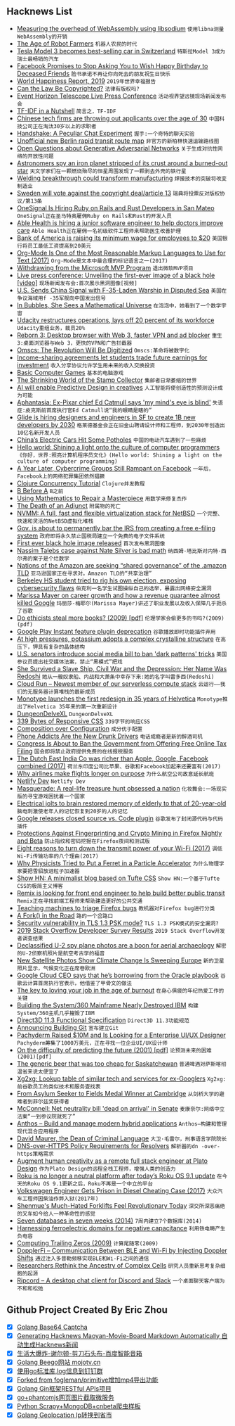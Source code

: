 ## Hacknews List


- [Measuring the overhead of WebAssembly using libsodium](https://00f.net/2019/04/09/benchmarking-webassembly-using-libsodium/)  `使用libna测量WebAssembly的开销`
- [The Age of Robot Farmers](https://www.newyorker.com/magazine/2019/04/15/the-age-of-robot-farmers)  `机器人农民的时代`
- [Tesla Model 3 becomes best-selling car in Switzerland](https://electrek.co/2019/04/09/tesla-model-3-best-selling-car-period-switzerland/)  `特斯拉Model 3成为瑞士最畅销的汽车`
- [Facebook Promises to Stop Asking You to Wish Happy Birthday to Deceased Friends](https://www.npr.org/2019/04/09/711399357/facebook-promises-to-stop-asking-you-to-wish-happy-birthday-to-your-friend-who-d)  `脸书承诺不再让你向死去的朋友祝生日快乐`
- [World Happiness Report, 2019](https://kyso.io/becca/world-happiness)  `2019年世界幸福报告`
- [Can the Law Be Copyrighted?](https://techcrunch.com/2019/04/09/can-the-law-be-copyrighted/)  `法律有版权吗?`
- [Event Horizon Telescope Live Press Conference](https://www.eso.org/public/live/)  `活动视界望远镜现场新闻发布会`
- [TF-IDF in a Nutshell](https://manticoresearch.com/2019/04/09/tf-idf-in-a-nutshell/)  `简言之，TF-IDF`
- [Chinese tech firms are throwing out applicants over the age of 30](https://www.technologyreview.com/the-download/611067/chinese-tech-firms-are-throwing-out-applicants-over-the-age-of-30/)  `中国科技公司正在淘汰30岁以上的求职者`
- [Handshake: A Peculiar Chat Experiment](https://nomasters.io/posts/handshake-alpha/)  `握手:一个奇特的聊天实验`
- [Unofficial new Berlin rapid transit route map](https://berlintransitmap.de/)  `非官方的新柏林快速运输路线图`
- [Open Questions about Generative Adversarial Networks](https://distill.pub/2019/gan-open-problems/)  `关于生成对抗性网络的开放性问题`
- [Astronomers spy an iron planet stripped of its crust around a burned-out star](https://www.sciencemag.org/news/2019/04/astronomers-spy-iron-planet-stripped-its-crust-around-burned-out-star)  `天文学家们在一颗燃烧殆尽的恒星周围发现了一颗剥去外壳的铁行星`
- [Welding breakthrough could transform manufacturing](https://www.hw.ac.uk/about/news/2019/welding-breakthrough-could-transform.htm)  `焊接技术的突破将改变制造业`
- [Sweden will vote against the copyright deal/article 13](https://twitter.com/senficon/status/1115620746951262209)  `瑞典将投票反对版权协议/第13条`
- [OneSignal Is Hiring Ruby on Rails and Rust Developers in San Mateo](https://onesignal.com/careers)  `OneSignal正在圣马特奥雇佣Ruby on Rails和Rust的开发人员`
- [Able Health is hiring a junior software engineer to help doctors improve care](https://ablehealth.com/jobs/junior-software-engineer/)  `Able Health正在雇佣一名初级软件工程师来帮助医生改善护理`
- [Bank of America is raising its minimum wage for employees to $20](https://www.cnbc.com/2019/04/09/bank-of-america-is-raising-its-minimum-wage-for-employees-to-20-an-hour.html)  `美国银行将员工最低工资提高到20美元`
- [Org-Mode Is One of the Most Reasonable Markup Languages to Use for Text (2017)](https://karl-voit.at/2017/09/23/orgmode-as-markup-only/)  `Org-Mode是文本中最合理的标记语言之一(2017)`
- [Withdrawing from the Microsoft MVP Program](https://www.osr.com/blog/2019/04/08/withdrawing-from-the-microsoft-mvp-program/)  `退出微软MVP项目`
- [Live press conference: Unveiling the first-ever image of a black hole [video]](https://www.youtube.com/watch?v=Dr20f19czeE)  `现场新闻发布会:首次展示黑洞图像[视频]`
- [U.S. Sends China Signal with F-35-Laden Warship in Disputed Sea](https://www.bloomberg.com/news/articles/2019-04-10/u-s-sends-china-signal-with-f-35-laden-warship-in-disputed-sea)  `美国在争议海域用f -35军舰向中国发出信号`
- [In Bubbles, She Sees a Mathematical Universe](https://www.nytimes.com/2019/04/08/science/uhlenbeck-bubbles-math-physics.html)  `在泡泡中，她看到了一个数学宇宙`
- [Udacity restructures operations, lays off 20 percent of its workforce](https://techcrunch.com/2019/04/09/udacity-restructures-operations-lays-off-20-percent-of-its-workforce/)  `Udacity重组业务，裁员20%`
- [Reborn 3: Desktop browser with Web 3, faster VPN and ad blocker](https://blogs.opera.com/desktop/2019/04/opera-60-reborn-3-web-3-0-vpn-ad-blocker/)  `重生3:桌面浏览器与Web 3，更快的VPN和广告拦截器`
- [Omscs: The Revolution Will Be Digitized](https://www.cc.gatech.edu/news/620099/omscs-revolution-will-be-digitized)  `Omscs:革命将被数字化`
- [Income-sharing agreements let students trade future earnings for investment](https://www.bloomberg.com/news/articles/2019-04-09/college-grads-sell-stakes-in-themselves-to-wall-street)  `收入分享协议允许学生用未来的收入交换投资`
- [Basic Computer Games](http://www.vintage-basic.net/games.html)  `基本的电脑游戏`
- [The Shrinking World of the Stamp Collector](http://themidtowngazette.com/2012/11/the-shrinking-world-of-the-stamp-collector/)  `集邮者日渐萎缩的世界`
- [AI will enable Predictive Design in creatives](https://uxdesign.cc/how-ai-will-enable-predictive-design-in-creatives-267e7d28fd32)  `人工智能将使创造性的预测设计成为可能`
- [Aphantasia: Ex-Pixar chief Ed Catmull says &#39;my mind&#39;s eye is blind&#39;](https://www.bbc.co.uk/news/health-47830256)  `失语症:皮克斯前首席执行官Ed Catmull说“我的眼睛是瞎的”`
- [Glide is hiring designers and engineers in SF to create 1B new developers by 2030](item?id=19618707)  `格莱德基金会正在旧金山聘请设计师和工程师，到2030年创造出10亿名新开发人员`
- [China’s Electric Cars Hit Some Potholes](https://www.bloomberg.com/opinion/articles/2019-03-20/quality-issues-plague-china-s-electric-car-industry)  `中国的电动汽车遇到了一些麻烦`
- [Hello world: Shining a light onto the culture of computer programmers](https://arstechnica.com/gadgets/2019/04/how-the-new-art-form-of-coding-came-to-shape-our-modern-world/)  `《你好，世界:照亮计算机程序员文化》(Hello world: Shining a light on the culture of computer programming)`
- [A Year Later, Cybercrime Groups Still Rampant on Facebook](https://krebsonsecurity.com/2019/04/a-year-later-cybercrime-groups-still-rampant-on-facebook/)  `一年后，Facebook上的网络犯罪集团依然猖獗`
- [Clojure Concurrency Tutorial](https://purelyfunctional.tv/guide/clojure-concurrency/)  `Clojure并发教程`
- [B Before A](https://billwadge.wordpress.com/2016/01/08/b-before-a/)  `B之前`
- [Using Mathematics to Repair a Masterpiece](https://www.quantamagazine.org/using-mathematics-to-repair-a-masterpiece-20160929/)  `用数学来修复杰作`
- [The Death of an Adjunct](https://www.theatlantic.com/education/archive/2019/04/adjunct-professors-higher-education-thea-hunter/586168/)  `附属物的死亡`
- [NVMM: A full, fast and flexible virtualization stack for NetBSD](http://blog.netbsd.org/tnf/entry/from_zero_to_nvmm)  `一个完整、快速和灵活的NetBSD虚拟化堆栈`
- [Gov. is about to permanently bar the IRS from creating a free e-filing system](https://techcrunch.com/2019/04/09/the-government-is-about-to-permanently-bar-the-irs-from-creating-a-free-electronic-filing-system/)  `政府即将永久禁止国税局建立一个免费的电子文件系统`
- [First ever black hole image released](https://www.bbc.com/news/science-environment-47873592)  `首次发布黑洞图像`
- [Nassim Talebs case against Nate Silver is bad math](http://m.nautil.us/blog/nassim-talebs-case-against-nate-silver-is-bad-math)  `纳西姆·塔比斯对内特·西尔弗的案子是个烂数学`
- [Nations of the Amazon are seeking “shared governance” of the .amazon TLD](https://www.bbc.com/news/business-47794353)  `亚马逊国家正在寻求对。Amazon TLD的“共享治理”`
- [Berkeley HS student tried to rig his own election, exposing cybersecurity flaws](https://www.berkeleyside.com/2019/04/09/berkeley-high-student-tried-to-rig-his-own-election-exposing-flaw-in-districts-cybersecurity)  `伯克利一名学生试图操纵自己的选举，暴露出网络安全漏洞`
- [Marissa Mayer on career growth and how a revenue guarantee almost killed Google](https://triplebyte.com/blog/marissa-mayer-interview)  `玛丽莎·梅耶尔(Marissa Mayer)讲述了职业发展以及收入保障几乎扼杀了谷歌`
- [Do ethicists steal more books? (2009) [pdf]](http://www.faculty.ucr.edu/~eschwitz/SchwitzPapers/EthicsBooks.pdf)  `伦理学家会偷更多的书吗?(2009)(pdf)`
- [Google Play Instant feature plugin deprecation](https://android-developers.googleblog.com/2019/04/google-play-instant-feature-plugin.html)  `谷歌播放即时功能插件弃用`
- [At high pressures, potassium adopts a complex crystalline structure](https://www.nationalgeographic.com/science/2019/04/new-phase-matter-confirmed-solid-and-liquid-same-time-potassium-physics/)  `在高压下，钾具有复杂的晶体结构`
- [U.S. senators introduce social media bill to ban &#39;dark patterns&#39; tricks](https://www.reuters.com/article/us-usa-tech/u-s-senators-introduce-social-media-bill-to-ban-dark-patterns-tricks-idUSKCN1RL25Q)  `美国参议员提出社交媒体法案，禁止“黑模式”把戏`
- [She Survived a Slave Ship, Civil War and the Depression: Her Name Was Redoshi](https://www.nytimes.com/2019/04/03/us/transatlantic-slave-trade-last-survivor.html)  `她从一艘奴隶船、内战和大萧条中幸存下来:她的名字叫雷多西(Redoshi)`
- [Cloud Run – Newest member of our serverless compute stack](https://cloud.google.com/blog/products/serverless/announcing-cloud-run-the-newest-member-of-our-serverless-compute-stack)  `云运行——我们的无服务器计算堆栈的最新成员`
- [Monotype launches the first redesign in 35 years of Helvetica](https://www.creativeboom.com/resources/monotype-launches-the-first-redesign-in-35-years-of-the-worlds-most-ubiquitous-font-helvetica/)  `Monotype推出了Helvetica 35年来的第一次重新设计`
- [DungeonDelveXL](http://www.frayn.net/games/ddxl/index.html)  `DungeonDelveXL`
- [339 Bytes of Responsive CSS](https://blog.koley.in/2019/339-bytes-of-responsive-css)  `339字节的响应CSS`
- [Composition over Configuration](https://johno.com/composition-over-configuration)  `成分优于配置`
- [Phone Addicts Are the New Drunk Drivers](http://blog.zendrive.com/2019-distracted-driving-study-phone-addicts-are-the-new-drunk-drivers/)  `电话成瘾者是新的醉酒司机`
- [Congress Is About to Ban the Government from Offering Free Online Tax Filing](https://www.propublica.org/article/congress-is-about-to-ban-the-government-from-offering-free-online-tax-filing-thank-turbotax)  `国会即将禁止政府提供免费的在线报税服务`
- [The Dutch East India Co was richer than Apple, Google, Facebook combined (2017)](https://dutchreview.com/culture/history/how-rich-was-the-dutch-east-india-company)  `荷兰东印度公司比苹果、谷歌和Facebook加起来还要富有(2017)`
- [Why airlines make flights longer on purpose](http://www.bbc.com/capital/story/20190405-the-secret-about-delays-airlines-dont-want-you-to-know)  `为什么航空公司故意延长航班`
- [Netlify Dev](https://www.netlify.com/products/dev/)  `Netlify Dev`
- [Masquerade: A real-life treasure hunt obsessed a nation](https://www.bbc.com/news/uk-england-beds-bucks-herts-47671776)  `化妆舞会:一场现实版的寻宝游戏困扰着一个国家`
- [Electrical jolts to brain restored memory of elderly to that of 20-year-old](https://arstechnica.com/science/2019/04/brain-jolts-revive-memory-in-elderly-turning-clock-back-four-decades/)  `脑电刺激使老年人的记忆恢复到20岁的人的记忆`
- [Google releases closed source vs. Code plugin](https://github.com/GoogleCloudPlatform/cloud-code-vscode/blob/master/LICENSE)  `谷歌发布了封闭源代码与代码插件`
- [Protections Against Fingerprinting and Crypto Mining in Firefox Nightly and Beta](https://blog.mozilla.org/futurereleases/2019/04/09/protections-against-fingerprinting-and-cryptocurrency-mining-available-in-firefox-nightly-and-beta/)  `防止指纹和密码挖掘在Firefox夜间和测试版`
- [Eight reasons to turn down the transmit power of your Wi-Fi (2017)](https://metis.fi/en/2017/10/txpower/)  `调低Wi-Fi传输功率的八个理由(2017)`
- [Why Physicists Tried to Put a Ferret in a Particle Accelerator](https://www.atlasobscura.com/articles/felicia-ferret-particle-accelerator-fermilab)  `为什么物理学家要把雪貂放进粒子加速器`
- [Show HN: A minimalist blog based on Tufte CSS](https://lawler.io)  `Show HN:一个基于Tufte CSS的极简主义博客`
- [Remix is looking for front end engineer to help build better public transit](https://jobs.lever.co/remix/85754b42-d084-4457-b9a6-4555332c3ee4?lever-origin=applied&amp;lever-source%5B%5D=hackernews)  `Remix正在寻找前端工程师来帮助建造更好的公共交通`
- [Teaching machines to triage Firefox bugs](https://hacks.mozilla.org/2019/04/teaching-machines-to-triage-firefox-bugs/)  `教机器对Firefox bug进行分类`
- [A Fork() in the Road](https://www.microsoft.com/en-us/research/publication/a-fork-in-the-road/)  `路的一个岔路口`
- [Security vulnerability in TLS 1.3 PSK mode?](https://eprint.iacr.org/2019/347)  `TLS 1.3 PSK模式的安全漏洞?`
- [2019 Stack Overflow Developer Survey Results](https://stackoverflow.blog/2019/04/09/the-2019-stack-overflow-developer-survey-results-are-in/)  `2019 Stack Overflow开发者调查结果`
- [Declassified U-2 spy plane photos are a boon for aerial archaeology](https://www.sciencemag.org/news/2019/04/declassified-u-2-spy-plane-photos-are-boon-aerial-archaeology)  `解密的U-2侦察机照片是航空考古学的福音`
- [New Satellite Photos Show Climate Change Is Sweeping Europe](https://www.bloomberg.com/news/features/2019-04-09/new-satellite-photos-show-europe-s-changing-climate)  `新的卫星照片显示，气候变化正在席卷欧洲`
- [Google Cloud CEO says that he’s borrowing from the Oracle playbook](https://www.businessinsider.de/google-cloud-ceo-thomas-kurian-oracle-strategies-2019-4)  `谷歌云计算首席执行官表示，他借鉴了甲骨文的做法`
- [The key to loving your job in the age of burnout](https://qz.com/work/1571065/how-to-love-your-job-and-avoid-burnout/)  `在身心俱疲的年纪热爱工作的关键`
- [Building the System/360 Mainframe Nearly Destroyed IBM](https://spectrum.ieee.org/tech-history/silicon-revolution/building-the-system360-mainframe-nearly-destroyed-ibm)  `构建System/360主机几乎摧毁了IBM`
- [Direct3D 11.3 Functional Specification](https://microsoft.github.io/DirectX-Specs/d3d/archive/D3D11_3_FunctionalSpec.htm)  `Direct3D 11.3功能规范`
- [Announcing Building Git](https://blog.jcoglan.com/2019/04/08/announcing-building-git/)  `宣布建立Git`
- [Pachyderm Raised $10M and Is Looking for a Enterprise UI/UX Designer](https://jobs.lever.co/pachyderm/)  `Pachyderm筹集了1000万美元，正在寻找一位企业UI/UX设计师`
- [On the difficulty of predicting the future (2001) [pdf]](https://library.rumsfeld.com/doclib/sp/2382/2001-04-12%20To%20George%20W%20Bush%20et%20al%20re%20Predicting%20the%20Future.pdf)  `论预测未来的困难(2001)[pdf]`
- [The generic beer that was too cheap for Saskatchewan](https://www.cbc.ca/archives/the-generic-beer-that-was-too-cheap-for-saskatchewan-1.5064323?cmp=rss)  `普通啤酒对萨斯喀彻温省来说太便宜了`
- [Xg2xg: Lookup table of similar tech and services for ex-Googlers](https://github.com/jhuangtw-dev/xg2xg)  `Xg2xg:前谷歌员工的类似技术和服务查找表`
- [From Asylum Seeker to Fields Medal Winner at Cambridge](https://www.thetimes.co.uk/article/caucher-birkar-from-asylum-seeker-to-fields-medal-winner-at-cambridge-xrz5t7ktj)  `从剑桥大学的避难者到菲尔兹奖获得者`
- [McConnell: Net neutrality bill &#39;dead on arrival&#39; in Senate](https://thehill.com/homenews/senate/438133-mcconnell-net-neutrality-bill-dead-on-arrival-in-senate?rnd=1554848198)  `麦康奈尔:网络中立法案“一到参议院就死了”`
- [Anthos – Build and manage modern hybrid applications](https://cloud.google.com/anthos/)  `Anthos—构建和管理现代混合应用程序`
- [David Maurer, the Dean of Criminal Language](https://crimereads.com/david-maurer-the-dean-of-criminal-language/)  `大卫·毛雷尔，刑事语言学院院长`
- [DNS-over-HTTPS Policy Requirements for Resolvers](https://blog.mozilla.org/security/2019/04/09/dns-over-https-policy-requirements-for-resolvers/)  `解析器的dn -over- https策略需求`
- [Augment human creativity as a remote full stack engineer at Plato Design](https://www.useplato.com/careers-job-postings?gh_jid=4097247002)  `作为Plato Design的远程全栈工程师，增强人类的创造力`
- [Roku is no longer a neutral platform after today’s Roku OS 9.1 update](https://techcrunch.com/2019/04/09/roku-is-no-longer-a-neutral-platform-after-todays-roku-os-9-1-update/)  `在今天的Roku OS 9.1更新之后，Roku不再是一个中立的平台`
- [Volkswagen Engineer Gets Prison in Diesel Cheating Case (2017)](https://www.nytimes.com/2017/08/25/business/volkswagen-engineer-prison-diesel-cheating.html)  `大众汽车工程师因柴油作弊入狱(2017年)`
- [Shenmue&#39;s Much-Hated Forklifts Feel Revolutionary Today](https://kotaku.com/shenmues-much-hated-forklifts-feel-revolutionary-today-1833817433)  `深交所深恶痛绝的叉车如今给人一种革命性的感觉`
- [Seven databases in seven weeks (2014)](https://db.cs.cmu.edu/seminar2014/)  `7周内建立7个数据库(2014)`
- [Harnessing ferroelectric domains for negative capacitance](https://www.nature.com/articles/s42005-019-0121-0)  `利用铁电畴产生负电容`
- [Computing Trailing Zeros (2009)](http://7ooo.mooo.com/text/ComputingTrailingZerosHOWTO.html)  `计算尾随零(2009)`
- [DopplerFi – Communication Between BLE and Wi-Fi by Injecting Doppler Shifts](https://arxiv.org/abs/1811.10948)  `通过注入多普勒频移实现BLE和Wi-Fi之间的通信`
- [Researchers Rethink the Ancestry of Complex Cells](https://www.quantamagazine.org/rethinking-the-ancestry-of-the-eukaryotes-20190409/)  `研究人员重新思考复杂细胞的起源`
- [Ripcord – A desktop chat client for Discord and Slack](https://cancel.fm/ripcord/)  `一个桌面聊天客户端为不和和松弛`

## Github Project Created By Eric Zhou

- [x] [Golang Base64 Captcha](https://github.com/mojocn/base64Captcha)
- [x] [Generating Hacknews Maoyan-Movie-Board Markdown Automatically 自动生成Hacknews新闻](https://github.com/dejavuzhou/md-genie)
- [x] [生活大爆炸-谢尔顿-剪刀石头布-百度智能音箱](https://github.com/mojocn/dueros-bang-game)
- [x] [Golang Beego网站 mojotv.cn](https://github.com/mojocn/www.mojotv.cn)
- [x] [使用go标准库,log信息到钉钉群](https://github.com/mojocn/dooger)
- [x] [Forked from fogleman/primitive增加mp4导出功能](https://github.com/mojocn/primitive)
- [x] [Golang Gin框架RESTful APIs项目](https://github.com/JJJJJJJerk/ezier-golang-web-api-framework)
- [x] [go+phantomjs网页图片截取微服务](https://github.com/mojocn/screen_shot)
- [x] [Python Scrapy+MongoDB+cnbeta爬虫样板](https://github.com/mojocn/scrapy_mongodb_boilerplate_cnbeta)
- [x] [Golang Geolocation Ip转换到省市](https://github.com/mojocn/ip2location)